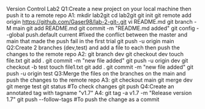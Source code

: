 Version Control Lab2
Q1:Create a new project on your local machine then push it to a remote repo
A1:
mkdir lab2git
cd lab2git
git init
git remote add origin https://github.com/Gaser98/lab-2-git-.git
vi README.md
git branch -M main
git add README.md
git commit -m "README.md added"
git config --global push.default current #fixed the conflict between the master and main that made the push fail in the first trial
git push -u origin main
Q2:Create 2 branches (dev,test) and add a file to each then push the changes to the remote repo
A2:
git branch dev
git checkout dev
touch file.txt
git add .
git commit -m "new file added"
git push -u origin dev
git checkout -b test
touch file1.txt
git add .
git commit -m "new file added"
git push -u origin test
Q3:Merge the files on the branches on the main and push the changes to the remote repo
A3:
git checkout main
git merge dev
git merge test
git status #To check changes
git push 
Q4:Create an annotated tag with tagname "v1.7"
A4:
git tag -a v1.7 -m "Release version 1.7"
git push --follow-tags #To push the change as a commit 







